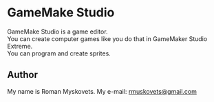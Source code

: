 # GameMake Studio
GameMake Studio is a game editor.  
You can create computer games like you do that in GameMaker Studio Extreme.  
You can program and create sprites.  
## Author
My name is Roman Myskovets.
My e-mail: rmuskovets@gmail.com
